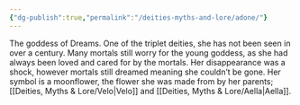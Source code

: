```yaml
---
{"dg-publish":true,"permalink":"/deities-myths-and-lore/adone/"}
---
```



The goddess of Dreams. One of the triplet deities, she has not been seen in over a century. Many mortals still worry for the young goddess, as she had always been loved and cared for by the mortals. Her disappearance was a shock, however mortals still dreamed meaning she couldn’t be gone. Her symbol is a moonflower, the flower she was made from by her parents; [[Deities, Myths & Lore/Velo\|Velo]] and [[Deities, Myths & Lore/Aella\|Aella]].


